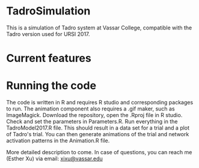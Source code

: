 # TadroSimulation
This is a simulation of Tadro system at Vassar College, compatible with the Tadro version used for URSI 2017.

# Current features


# Running the code
The code is written in R and requires R studio and corresponding packages to run. The animation component also requires a .gif maker, such as ImageMagick.
Download the repository, open the .Rproj file in R studio.
Check and set the parameters in Parameters.R.
Run everything in the TadroModel2017.R file. This should result in a data set for a trial and a plot of Tadro's trial. 
You can then generate animations of the trial and network activation patterns in the Animation.R file.

More detailed description to come.
In case of questions, you can reach me (Esther Xu) via email: xixu@vassar.edu
